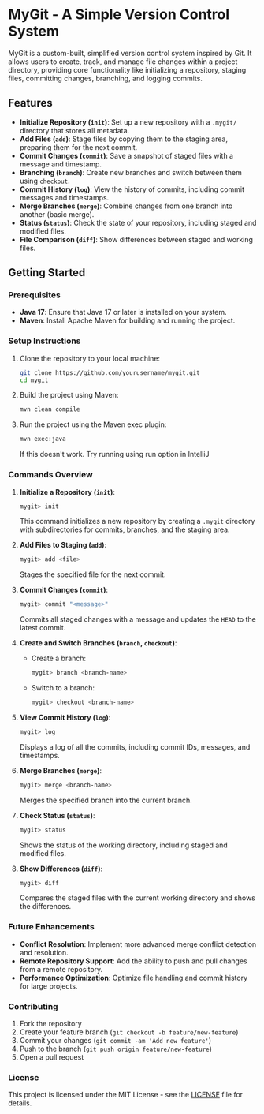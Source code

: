 # MyGit - A Simple Version Control System

MyGit is a custom-built, simplified version control system inspired by Git. It allows users to create, track, and manage file changes within a project directory, providing core functionality like initializing a repository, staging files, committing changes, branching, and logging commits.

## Features

- **Initialize Repository (`init`)**: Set up a new repository with a `.mygit/` directory that stores all metadata.
- **Add Files (`add`)**: Stage files by copying them to the staging area, preparing them for the next commit.
- **Commit Changes (`commit`)**: Save a snapshot of staged files with a message and timestamp.
- **Branching (`branch`)**: Create new branches and switch between them using `checkout`.
- **Commit History (`log`)**: View the history of commits, including commit messages and timestamps.
- **Merge Branches (`merge`)**: Combine changes from one branch into another (basic merge).
- **Status (`status`)**: Check the state of your repository, including staged and modified files.
- **File Comparison (`diff`)**: Show differences between staged and working files.

## Getting Started

### Prerequisites

- **Java 17**: Ensure that Java 17 or later is installed on your system.
- **Maven**: Install Apache Maven for building and running the project.

### Setup Instructions

1. Clone the repository to your local machine:

    ```bash
    git clone https://github.com/yourusername/mygit.git
    cd mygit
    ```

2. Build the project using Maven:

    ```bash
    mvn clean compile
    ```

3. Run the project using the Maven exec plugin:

    ```bash
    mvn exec:java
    ```
   If this doesn't work. Try running using run option in IntelliJ

### Commands Overview

1. **Initialize a Repository (`init`)**:
    ```bash
    mygit> init
    ```
   This command initializes a new repository by creating a `.mygit` directory with subdirectories for commits, branches, and the staging area.

2. **Add Files to Staging (`add`)**:
    ```bash
    mygit> add <file>
    ```
   Stages the specified file for the next commit.

3. **Commit Changes (`commit`)**:
    ```bash
    mygit> commit "<message>"
    ```
   Commits all staged changes with a message and updates the `HEAD` to the latest commit.

4. **Create and Switch Branches (`branch`, `checkout`)**:
    - Create a branch:
      ```bash
      mygit> branch <branch-name>
      ```
    - Switch to a branch:
      ```bash
      mygit> checkout <branch-name>
      ```

5. **View Commit History (`log`)**:
    ```bash
    mygit> log
    ```
   Displays a log of all the commits, including commit IDs, messages, and timestamps.

6. **Merge Branches (`merge`)**:
    ```bash
    mygit> merge <branch-name>
    ```
   Merges the specified branch into the current branch.

7. **Check Status (`status`)**:
    ```bash
    mygit> status
    ```
   Shows the status of the working directory, including staged and modified files.

8. **Show Differences (`diff`)**:
    ```bash
    mygit> diff
    ```
   Compares the staged files with the current working directory and shows the differences.

[//]: # (### Project Structure)

[//]: # ()
[//]: # ()
[//]: # (mygit/)

[//]: # (├── src/)

[//]: # (│   ├── main/)

[//]: # (│   │   └── java/)

[//]: # (│   │       └── com/)

[//]: # (│   │           └── dileep/)

[//]: # (│   │               └── mygit/)

[//]: # (│   │                   ├── MyGitApplication.java     # CLI Interface)

[//]: # (│   │                   ├── service/)

[//]: # (│   │                   │   ├── RepositoryService.java  # Handles init, add, commit, branch operations)

[//]: # (│   │                   │   ├── CommitService.java      # Handles commit operations)

[//]: # (│   │                   │   ├── BranchService.java      # Handles branching operations)

[//]: # (│   │                   │   └── MergeService.java       # Handles branch merging)

[//]: # (│   │                   ├── util/)

[//]: # (│   │                   │   └── FileUtils.java          # File utility functions &#40;read/write/copy&#41;)

[//]: # (│   └── test/)

[//]: # (│       └── java/)

[//]: # (│           └── com/)

[//]: # (│               └── dileep/)

[//]: # (│                   └── mygit/)

[//]: # (│                       └── MyGitApplicationTests.java  # Unit tests)

[//]: # (├── .mygit/    # Local repository metadata &#40;created after init&#41;)

[//]: # (├── pom.xml    # Maven build file)

[//]: # (└── README.md)


### Future Enhancements

- **Conflict Resolution**: Implement more advanced merge conflict detection and resolution.
- **Remote Repository Support**: Add the ability to push and pull changes from a remote repository.
- **Performance Optimization**: Optimize file handling and commit history for large projects.

### Contributing

1. Fork the repository
2. Create your feature branch (`git checkout -b feature/new-feature`)
3. Commit your changes (`git commit -am 'Add new feature'`)
4. Push to the branch (`git push origin feature/new-feature`)
5. Open a pull request

### License

This project is licensed under the MIT License - see the [LICENSE](LICENSE) file for details.

